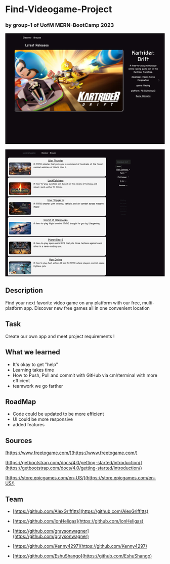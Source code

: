 # Find-Videogame-Project

### by group-1 of UofM MERN-BootCamp 2023

[]()

![Find-Videogame-Project](./assets/Discover-pg.png)

![Find-Videogame-Project](./assets/Browse-Pg.png)

## Description

Find your next favorite video game on any platform with our free, multi-platform app. Discover new free games all in one convenient location

## Task

Create our own app and meet project requirements !

## What we learned

- It's okay to get "help"
- Learning takes time
- How to Push, Pull and commit with GitHub via cml/terminal with more efficient
- teamwork we go farther

## RoadMap

- Code could be updated to be more efficient
- UI could be more responsive
- added features

## Sources

[https://www.freetogame.com/](https://www.freetogame.com/)

[https://getbootstrap.com/docs/4.0/getting-started/introduction/](https://getbootstrap.com/docs/4.0/getting-started/introduction/)

[https://store.epicgames.com/en-US/](https://store.epicgames.com/en-US/)

## Team

- [https://github.com/AlexGriffitts](https://github.com/AlexGriffitts)

- [https://github.com/lonHeligas](https://github.com/lonHeligas)

- [https://github.com/graysonwagner](https://github.com/graysonwagner)

- [https://github.com/Kenny4297](https://github.com/Kenny4297)

- [https://github.com/EshuShango](https://github.com/EshuShango)
